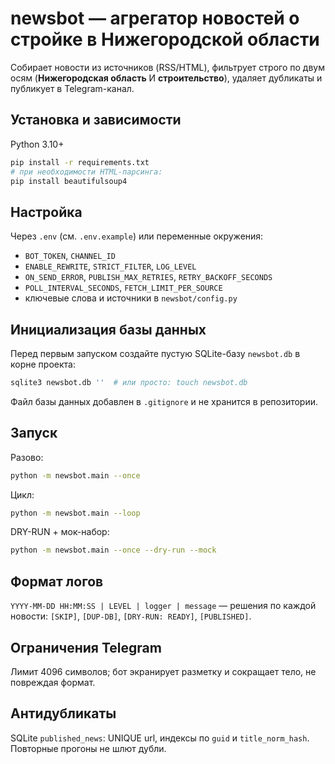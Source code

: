 # newsbot — агрегатор новостей о стройке в Нижегородской области

Собирает новости из источников (RSS/HTML), фильтрует строго по двум осям (**Нижегородская область** И **строительство**), удаляет дубликаты и публикует в Telegram-канал.

## Установка и зависимости
Python 3.10+
```bash
pip install -r requirements.txt
# при необходимости HTML-парсинга:
pip install beautifulsoup4
```

## Настройка
Через `.env` (см. `.env.example`) или переменные окружения:
- `BOT_TOKEN`, `CHANNEL_ID`
- `ENABLE_REWRITE`, `STRICT_FILTER`, `LOG_LEVEL`
- `ON_SEND_ERROR`, `PUBLISH_MAX_RETRIES`, `RETRY_BACKOFF_SECONDS`
- `POLL_INTERVAL_SECONDS`, `FETCH_LIMIT_PER_SOURCE`
- ключевые слова и источники в `newsbot/config.py`

## Инициализация базы данных
Перед первым запуском создайте пустую SQLite-базу `newsbot.db` в корне проекта:
```bash
sqlite3 newsbot.db ''  # или просто: touch newsbot.db
```
Файл базы данных добавлен в `.gitignore` и не хранится в репозитории.

## Запуск
Разово:
```bash
python -m newsbot.main --once
```
Цикл:
```bash
python -m newsbot.main --loop
```
DRY-RUN + мок-набор:
```bash
python -m newsbot.main --once --dry-run --mock
```

## Формат логов
`YYYY-MM-DD HH:MM:SS | LEVEL | logger | message` — решения по каждой новости: `[SKIP]`, `[DUP-DB]`, `[DRY-RUN: READY]`, `[PUBLISHED]`.

## Ограничения Telegram
Лимит 4096 символов; бот экранирует разметку и сокращает тело, не повреждая формат.

## Антидубликаты
SQLite `published_news`: UNIQUE url, индексы по `guid` и `title_norm_hash`. Повторные прогоны не шлют дубли.
